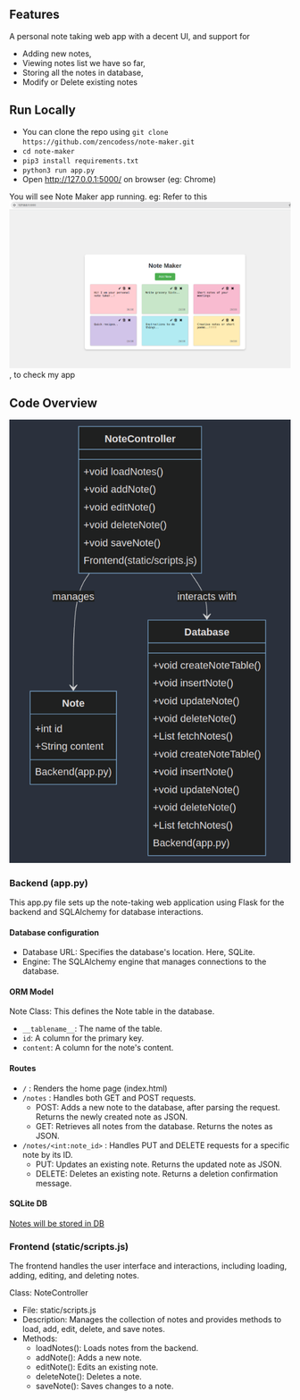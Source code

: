 ## Features
A personal note taking web app with a decent UI, and support for 
 - Adding new notes,
 - Viewing notes list we have so far,
 - Storing all the notes in database,
 - Modify or Delete existing notes
## Run Locally
 - You can clone the repo using `git clone https://github.com/zencodess/note-maker.git`
 - `cd note-maker`
 - `pip3 install requirements.txt`
 - `python3 run app.py`
 -  Open http://127.0.0.1:5000/ on browser (eg: Chrome)

You will see Note Maker app running. 
eg: Refer to this ![picture](https://github.com/zencodess/note-maker/blob/main/img/NoteMaker_v1.png), to check my app 

## Code Overview
![UML Diagram](https://github.com/zencodess/note-maker/blob/main/img/NoteMaker_UML_v1.png)
### Backend (app.py)
This app.py file sets up the note-taking web application using Flask for the backend and SQLAlchemy for database interactions.
#### Database configuration
- Database URL: Specifies the database's location. Here, SQLite.
- Engine: The SQLAlchemy engine that manages connections to the database.
#### ORM Model
Note Class: This defines the Note table in the database.
- `__tablename__`: The name of the table.
- `id`: A column for the primary key.
- `content`: A column for the note's content.
#### Routes
- `/` : Renders the home page (index.html)
- `/notes` : Handles both GET and POST requests.
  - POST: Adds a new note to the database, after parsing the request. Returns the newly created note as JSON.
  - GET: Retrieves all notes from the database. Returns the notes as JSON.
- `/notes/<int:note_id>` : Handles PUT and DELETE requests for a specific note by its ID.
  - PUT: Updates an existing note. Returns the updated note as JSON.
  - DELETE: Deletes an existing note. Returns a deletion confirmation message.

#### SQLite DB 
[Notes will be stored in DB](https://github.com/zencodess/note-maker/blob/main/img/sqlite_db_v1.png)

### Frontend (static/scripts.js)
The frontend handles the user interface and interactions, including loading, adding, editing, and deleting notes.

Class: NoteController
- File: static/scripts.js
- Description: Manages the collection of notes and provides methods to load, add, edit, delete, and save notes.
- Methods:
  - loadNotes(): Loads notes from the backend.
  - addNote(): Adds a new note.
  - editNote(): Edits an existing note.
  - deleteNote(): Deletes a note.
  - saveNote(): Saves changes to a note.
